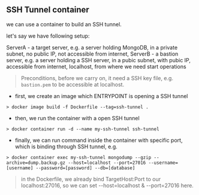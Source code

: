 SSH Tunnel container
---

we can use a container to build an SSH tunnel.

let's say we have following setup:

ServerA - a target server, e.g. a server holding MongoDB, in a private subnet, no public IP, not accessible from internet,
ServerB - a bastion server, e.g. a server holding a SSH server, in a pubic subnet, with pubic IP, accessible from internet,
localhost, from where we need start operations

> Preconditions, before we carry on, it need a SSH key file, e.g. `bastion.pem` to be accessible at localhost.

- first, we create an image which ENTRYPOINT is opening a SSH tunnel
```commandline
> docker image build -f Dockerfile --tag=ssh-tunnel .
```

- then, we run the container with a open SSH tunnel
```commandline
> docker container run -d --name my-ssh-tunnel ssh-tunnel 
```

- finally, we can run command inside the container with specific port, which is binding through SSH tunnel, e.g.
```commandline
> docker container exec my-ssh-tunnel mongodump --gzip --archive=dump.backup.gz --host=localhost --port=27016 --username=[username] --password=[password] --db=[database]
```
> in the Dockerfile, we already bind TargetHost:Port to our localhost:27016, so we can set --host=localhost & --port=27016 here. 
